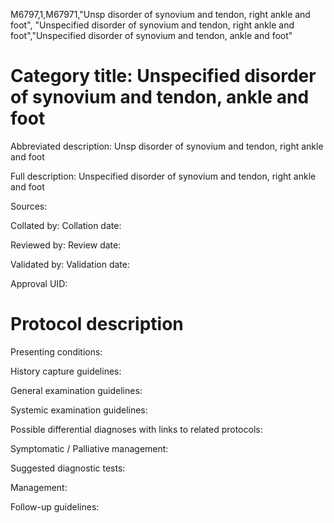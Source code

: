 M6797,1,M67971,"Unsp disorder of synovium and tendon, right ankle and foot", "Unspecified disorder of synovium and tendon, right ankle and foot","Unspecified disorder of synovium and tendon, ankle and foot"
# Category title: Unspecified disorder of synovium and tendon, ankle and foot

Abbreviated description: Unsp disorder of synovium and tendon, right ankle and foot

Full description: Unspecified disorder of synovium and tendon, right ankle and foot

Sources:

Collated by:
Collation date:

Reviewed by:
Review date:

Validated by:
Validation date:

Approval UID:

# Protocol description

Presenting conditions:

History capture guidelines:

General examination guidelines:

Systemic examination guidelines:

Possible differential diagnoses with links to related protocols:

Symptomatic / Palliative management:

Suggested diagnostic tests:

Management:

Follow-up guidelines:
